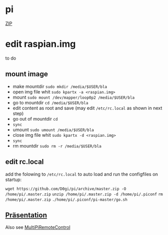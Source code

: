 # pi

[ZIP](https://github.com/D0gi/pi/archive/master.zip)



# edit raspian.img
  to do
## mount image

- make mountdir `sudo mkdir /media/$USER/bla`
- open img file whit `sudo kpartx -a <raspian.img>`
- mount `sudo mount /dev/mapper/loop0p2 /media/$USER/bla `
- go to mountdir `cd /media/$USER/bla`
- edit content as root and save (may edit `/etc/rc.local` as shown in next step) 
- go out of mountdir `cd`
- `sync`
- umount `sudo umount /media/$USER/bla `
- close img file whit `sudo kpartx -d <raspian.img>`
- `sync`
- rm mountdir `sudo rm -r /media/$USER/bla`


## edit rc.local

add the folowing to `/etc/rc.local` to auto load and run the configfiles on startup:

`wget https://github.com/D0gi/pi/archive/master.zip -O /home/pi/.master.zip`
`unzip /home/pi/.master.zip -d /home/pi/.piconf`
`rm /home/pi/.master.zip`
`./home/pi/.piconf/pi-master/go.sh`


## [Präsentation](https://dog42.github.io/pi)


Also see [MultiPiRemoteControl](https://gitlab.com/jhamfler/MultiPiRemoteControl/tree/master)
